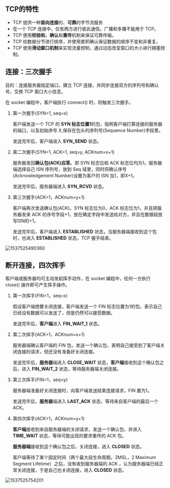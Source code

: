 ## TCP的特性

- TCP 提供一种**面向连接**的、**可靠**的字节流服务
- 在一个 TCP 连接中，仅有两方进行彼此通信。广播和多播不能用于 TCP。
- TCP 使用**校验和**，**确认**和**重传**机制来保证可靠传输。
- TCP 给数据分节进行排序，并使用累积确认保证数据的顺序不变和非重复。
- TCP 使用**滑动窗口机制**来实现流量控制，通过动态改变窗口的大小进行拥塞控制。

## 连接：三次握手

目的：连接服务器指定端口，建立 TCP 连接，并同步连接双方的序列号和确认号，交换 TCP 窗口大小信息。

在 socket 编程中，客户端执行  connect()  时，将触发三次握手。

1. 第一次握手(SYN=1, seq=x)

   客户端发送一个 TCP 的 **SYN 标志位置1**的包，指明客户端打算连接的服务器的端口，以及初始序号 X,保存在包头的序列号(Sequence Number)字段里。

   发送完毕后，客户端进入  **SYN_SEND**  状态。

2. 第二次握手(SYN=1, ACK=1, seq=y, ACKnum=x+1)

   服务器发回**确认包(ACK)应答**。即 SYN 标志位和 ACK 标志位均为1。服务器端选择自己 ISN 序列号，放到 Seq 域里，同时将确认序号(Acknowledgement Number)设置为客户的 ISN 加1，即X+1。 

   发送完毕后，服务器端进入  **SYN_RCVD**  状态。

3. 第三次握手(ACK=1，ACKnum=y+1)

   客户端再次发送确认包(ACK)，SYN 标志位为0，ACK 标志位为1，并且把服务器发来 ACK 的序号字段+1，放在确定字段中发送给对方，并且在数据段放写ISN的+1。

   发送完毕后，客户端进入  **ESTABLISHED**  状态，当服务器端接收到这个包时，也进入  **ESTABLISHED**  状态，TCP 握手结束。

![1537525490360](C:\Users\Narata\AppData\Roaming\Typora\typora-user-images\1537525490360.png)

## 断开连接，四次挥手

客户端或服务器均可主动发起挥手动作，在 socket 编程中，任何一方执行  close()  操作即可产生挥手操作。

1. 第一次挥手(FIN=1，seq=x)

   假设客户端想要关闭连接，客户端发送一个 FIN 标志位置为1的包，表示自己已经没有数据可以发送了，但是仍然可以接受数据。

   发送完毕后，**客户端**进入  **FIN_WAIT_1**  状态。

2. 第二次挥手(ACK=1，ACKnum=x+1)

   服务器端确认客户端的 FIN 包，发送一个确认包，表明自己接受到了客户端关闭连接的请求，但还没有准备好关闭连接。

   发送完毕后，**服务器**端进入  **CLOSE_WAIT**  状态，**客户端**接收到这个确认包之后，进入  **FIN_WAIT_2**  状态，等待服务器端关闭连接。

3. 第三次挥手(FIN=1，seq=y)

   服务器端准备好关闭连接时，向客户端发送结束连接请求，FIN 置为1。

   发送完毕后，**服务器**端进入  **LAST_ACK**  状态，等待来自客户端的最后一个ACK。

4. 第四次挥手(ACK=1，ACKnum=y+1)

   **客户端**接收到来自服务器端的关闭请求，发送一个确认包，并进入  **TIME_WAIT** 状态，等待可能出现的要求重传的 ACK 包。

   **服务器端**接收到这个确认包之后，关闭连接，进入  **CLOSED**  状态。

   客户端等待了某个固定时间（两个最大段生命周期，2MSL，2 Maximum Segment Lifetime）之后，没有收到服务器端的 ACK ，认为服务器端已经正常关闭连接，于是自己也关闭连接，进入  **CLOSED**  状态。

![1537525754201](C:\Users\Narata\AppData\Roaming\Typora\typora-user-images\1537525754201.png)

